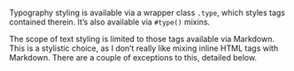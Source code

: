 Typography styling is available via a wrapper class `.type`, which styles tags contained therein. It’s also available via `#type()` mixins.

The scope of text styling is limited to those tags available via Markdown. This is a stylistic choice, as I don’t really like mixing inline HTML tags with Markdown. There are a couple of exceptions to this, detailed below.
